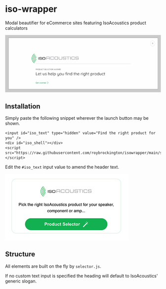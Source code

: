 # iso-wrapper
Modal beautifier for eCommerce sites featuring IsoAcoustics product calculators

![Example of modal overlay](./assets/modal_screenshot.png)


## Installation

Simply paste the following snippet wherever the launch button may be shown.
```
<input id="iso_text" type="hidden" value="Find the right product for you" />
<div id="iso_shell"></div>
<script src="https://raw.githubusercontent.com/roybrockington/isowrapper/main/selector.js"></script>
```

Edit the `#iso_text` input value to amend the header text.

![Example of modal overlay](./assets/launcher_screenshot.png)

## Structure

All elements are built on the fly by `selector.js`.

If no custom text input is specified the heading will default to IsoAcoustics' generic slogan.
